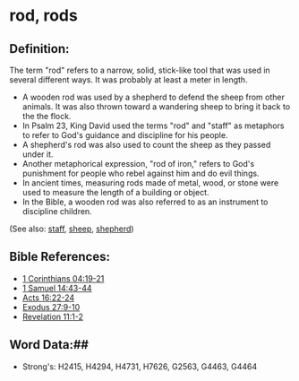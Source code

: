 # rod, rods #

## Definition: ##

The term "rod" refers to a narrow, solid, stick-like tool that was used in several different ways. It was probably at least a meter in length.

* A wooden rod was used by a shepherd to defend the sheep from other animals. It was also thrown toward a wandering sheep to bring it back to the the flock.
* In Psalm 23, King David used the terms "rod" and "staff" as metaphors to refer to God's guidance and discipline for his people.
* A shepherd's rod was also used to count the sheep as they passed under it.
* Another metaphorical expression, "rod of iron," refers to God's punishment for people who rebel against him and do evil things.
* In ancient times, measuring rods made of metal, wood, or stone were used to measure the length of a building or object.
* In the Bible, a wooden rod was also referred to as an instrument to discipline children.

(See also: [staff](staff.md), [sheep](sheep.md), [shepherd](shepherd.md))

## Bible References: ##

* [1 Corinthians 04:19-21](rc://en/tn/help/1co/04/19)
* [1 Samuel 14:43-44](rc://en/tn/help/1sa/14/43)
* [Acts 16:22-24](rc://en/tn/help/act/16/22)
* [Exodus 27:9-10](rc://en/tn/help/exo/27/09)
* [Revelation 11:1-2](rc://en/tn/help/rev/11/01)

## Word Data:##

* Strong's: H2415, H4294, H4731, H7626, G2563, G4463, G4464
